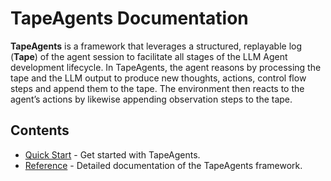 # TapeAgents Documentation

**TapeAgents** is a framework that leverages a structured, replayable log (**Tape**) of the agent session to facilitate all stages of the LLM Agent development lifecycle. In TapeAgents, the agent reasons by processing the tape and the LLM output to produce new thoughts, actions, control flow steps and append them to the tape. The environment then reacts to the agent’s actions by likewise appending observation steps to the tape.

## Contents
- [Quick Start](quickstart.md) - Get started with TapeAgents.
- [Reference](reference/) - Detailed documentation of the TapeAgents framework.